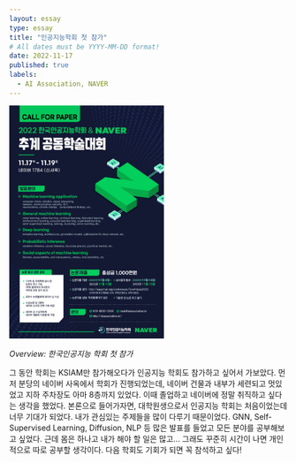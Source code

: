 ```yaml
---
layout: essay
type: essay
title: "인공지능학회 첫 참가"
# All dates must be YYYY-MM-DD format!
date: 2022-11-17
published: true
labels:
  - AI Association, NAVER
---
```


<img width="280px" class="rounded float-start pe-4" src="../img/feeds/ai_association.jpg">

*Overview: 한국인공지능 학회 첫 참가*

그 동안 학회는 KSIAM만 참가해오다가 인공지능 학회도 참가하고 싶어서 가보았다.
먼저 분당의 네이버 사옥에서 학회가 진행되었는데, 네이버 건물과 내부가 세련되고 멋있었고 지하 주차장도 아마 8층까지 있었다.
이때 졸업하고 네이버에 정말 취직하고 싶다는 생각을 했었다. 
본론으로 들어가자면, 대학원생으로서 인공지능 학회는 처음이었는데 너무 기대가 되었다. 내가 관심있는 주제들을 많이 다루기 때문이었다.
GNN, Self-Supervised Learning, Diffusion, NLP 등 많은 발표를 들었고 모든 분야를 공부해보고 싶었다. 근데 몸은 하나고 내가 해야 할 일은 많고...
그래도 꾸준히 시간이 나면 개인적으로 따로 공부할 생각이다.
다음 학회도 기회가 되면 꼭 참석하고 싶다!
